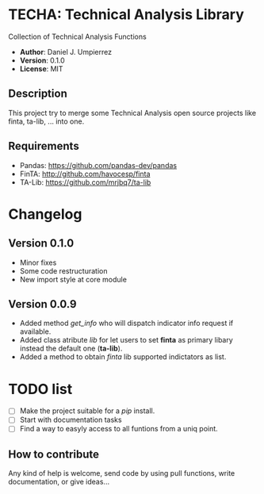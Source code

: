# TECHA: Technical Analysis Library
Collection of Technical Analysis Functions

 * __Author__: Daniel J. Umpierrez
 * __Version__: 0.1.0
 * __License__: MIT

## Description
This project try to merge some Technical Analysis open source projects
like finta, ta-lib, ... into one.

## Requirements
 + Pandas: https://github.com/pandas-dev/pandas
 + FinTA: http://github.com/havocesp/finta
 + TA-Lib: https://github.com/mrjbq7/ta-lib

# Changelog

## Version 0.1.0
 * Minor fixes
 * Some code restructuration
 * New import style at core module

## Version 0.0.9
 * Added method _get_info_ who will dispatch indicator info request
   if available.
 * Added class atribute _lib_ for let users to set **finta** as primary
   libary instead the default one (**ta-lib**).
 * Added a method to obtain _finta_ lib supported indictators as list.

# TODO list
 * [ ] Make the project suitable for a _pip_ install.
 * [ ] Start with documentation tasks
 * [ ] Find a way to easyly access to all funtions from a uniq point.

## How to contribute
Any kind of help is welcome, send code by using pull functions, write
documentation, or give ideas...

